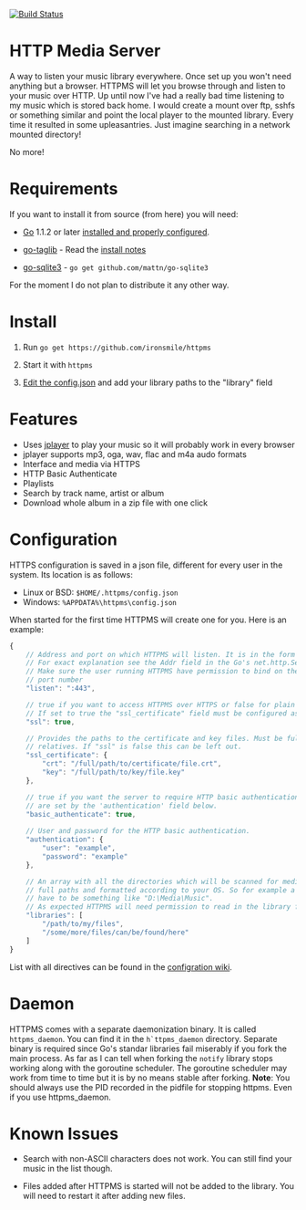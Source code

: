 [![Build Status](https://travis-ci.org/ironsmile/httpms.png?branch=master)](https://travis-ci.org/ironsmile/httpms)

HTTP Media Server
======

A way to listen your music library everywhere. Once set up you won't need anything but a browser.
HTTPMS will let you browse through and listen to your music over HTTP.
Up until now I've had a really bad time listening to my music which is stored back home.
I would create a mount over ftp, sshfs or something similar and point the local player to
the mounted library. Every time it resulted in some upleasantries. Just imagine searching
in a network mounted directory!

No more!

Requirements
======
If you want to install it from source (from here) you will need:

* [Go](http://golang.org/) 1.1.2 or later [installed and properly configured](http://golang.org/doc/install).

* [go-taglib](https://github.com/landr0id/go-taglib) - Read the [install notes](https://github.com/landr0id/go-taglib#install)

* [go-sqlite3](https://github.com/mattn/go-sqlite3) - `go get github.com/mattn/go-sqlite3`

For the moment I do not plan to distribute it any other way.


Install
======

1. Run ```go get https://github.com/ironsmile/httpms```

2. Start it with ```httpms```

3. [Edit the config.json](#configuration) and add your library paths to the "library" field

Features
======

* Uses [jplayer](https://github.com/happyworm/jPlayer) to play your music so it will probably work in every browser
* jplayer supports mp3, oga, wav, flac and m4a audo formats
* Interface and media via HTTPS
* HTTP Basic Authenticate
* Playlists
* Search by track name, artist or album
* Download whole album in a zip file with one click

Configuration
======

HTTPS configuration is saved in a json file, different for every user in the system. Its
location is as follows:

* Linux or BSD: ```$HOME/.httpms/config.json```
* Windows: ```%APPDATA%\httpms\config.json```

When started for the first time HTTPMS will create one for you. Here is an example:

```javascript
{
    // Address and port on which HTTPMS will listen. It is in the form hostname[:port]
    // For exact explanation see the Addr field in the Go's net.http.Server
    // Make sure the user running HTTPMS have permission to bind on the specified
    // port number
    "listen": ":443",

    // true if you want to access HTTPMS over HTTPS or false for plain HTTP.
    // If set to true the "ssl_certificate" field must be configured as well.
    "ssl": true,

    // Provides the paths to the certificate and key files. Must be full paths, not
    // relatives. If "ssl" is false this can be left out.
    "ssl_certificate": {
        "crt": "/full/path/to/certificate/file.crt",
        "key": "/full/path/to/key/file.key"
    },

    // true if you want the server to require HTTP basic authentication. Credentials
    // are set by the 'authentication' field below.
    "basic_authenticate": true,
    
    // User and password for the HTTP basic authentication.
    "authentication": {
        "user": "example",
        "password": "example"
    },

    // An array with all the directories which will be scanned for media. They must be
    // full paths and formatted according to your OS. So for example a Windows path
    // have to be something like "D:\Media\Music".
    // As expected HTTPMS will need permission to read in the library folders.
    "libraries": [
        "/path/to/my/files",
        "/some/more/files/can/be/found/here"
    ]
}
```

List with all directives can be found in the [configration wiki](https://github.com/ironsmile/httpms/wiki/configuration#wiki-json-directives).

Daemon
======
HTTPMS comes with a separate daemonization binary. It is called ```httpms_daemon```. You can find it in the ```h`ttpms_daemon``` directory. Separate binary is required since Go's standar libraries fail miserably if you fork the main process. As far as I can tell when
forking the ```notify``` library stops working along with the goroutine scheduler. The goroutine scheduler may work from time to time but it is by no means stable after forking.
**Note**: You should always use the PID recorded in the pidfile for stopping httpms. Even if you use httpms_daemon.

Known Issues
======

* Search with non-ASCII characters does not work. You can still find your music in the list though.

* Files added after HTTPMS is started will not be added to the library. You will need to restart it after adding new files.
